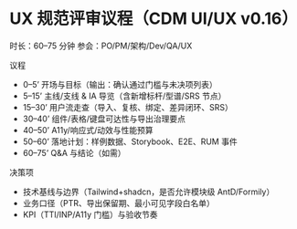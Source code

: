  # UX 规范评审议程（CDM UI/UX v0.16）

 时长：60–75 分钟  参会：PO/PM/架构/Dev/QA/UX

 议程
 - 0–5’ 开场与目标（输出：确认通过门槛与未决项列表）
 - 5–15’ 主线/支线 & IA 导览（含新增标杆/型谱/SRS 节点）
 - 15–30’ 用户流走查（导入、复核、绑定、差异闭环、SRS）
 - 30–40’ 组件/表格/键盘可达性与导出治理要点
 - 40–50’ A11y/响应式/动效与性能预算
 - 50–60’ 落地计划：样例数据、Storybook、E2E、RUM 事件
 - 60–75’ Q&A 与结论（如需）

 决策项
 - 技术基线与边界（Tailwind+shadcn，是否允许模块级 AntD/Formily）
 - 业务口径（PTR、导出保留期、最小可见字段白名单）
 - KPI（TTI/INP/A11y 门槛）与验收节奏

